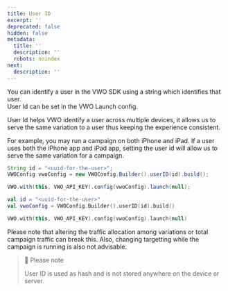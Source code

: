 ```yaml
---
title: User ID
excerpt: ''
deprecated: false
hidden: false
metadata:
  title: ''
  description: ''
  robots: noindex
next:
  description: ''
---
```

You can identify a user in the VWO SDK using a string which identifies that user.\
User Id can be set in the VWO Launch config.

User Id helps VWO identify a user across multiple devices, it allows us to serve the same variation to a user thus keeping the experience consistent.

For example, you may run a campaign on both iPhone and iPad. If a user uses both the iPhone app and iPad app, setting the user id will allow us to serve the same variation for a campaign.

```java
String id = "<uuid-for-the-user>";
VWOConfig vwoConfig = new VWOConfig.Builder().userID(id).build();

VWO.with(this, VWO_API_KEY).config(vwoConfig).launch(null);
```
```kotlin
val id = "<uuid-for-the-user>"
val vwoConfig = VWOConfig.Builder().userID(id).build()

VWO.with(this, VWO_API_KEY).config(vwoConfig).launch(null)
```

Please note that altering the traffic allocation among variations or total campaign traffic can break this. Also, changing targetting while the campaign is running is also not advisable.

> 📘 Please note
>
> User ID is used as hash and is not stored anywhere on the device or server.
